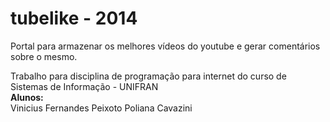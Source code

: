 tubelike - 2014
========

Portal para armazenar os melhores vídeos do youtube e gerar comentários sobre o mesmo.

Trabalho para disciplina de programação para internet do curso de Sistemas de Informação - UNIFRAN 
<br><strong>Alunos: </strong><br>
	Vinicius Fernandes Peixoto
	Poliana Cavazini	
